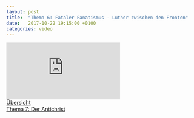 ```yaml
---
layout: post
title:  "Thema 6: Fataler Fanatismus - Luther zwischen den Fronten"
date:   2017-10-22 19:15:00 +0100
categories: video
---
```


<div class="o-ratio o-ratio--16:9 u-shadow u-mv">
    <iframe src="http://embed.joelmediatv.de/06501" frameborder="0" allowfullscreen></iframe>
</div>

<div class="o-pack">
    <div class="o-pack__item">
        <a class="c-btn c-btn--primary c-btn--ghost" href="/#program">Übersicht</a>
    </div>
    <div class="o-pack__item u-text-right">
        <a class="c-btn c-btn--primary" href="{{ site.baseurl }}{% post_url 2017-10-27-thema-7 %}">Thema 7: Der Antichrist <span class="u-ic-arrow-forward"></span></a>
    </div>
</div>
